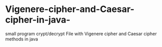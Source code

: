 # Vigenere-cipher-and-Caesar-cipher-in-java-
small program crypt/decrypt File with   Vigenere cipher and Caesar cipher methods  in java 

